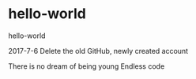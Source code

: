 # hello-world
hello-world

2017-7-6
Delete the old GitHub, newly created account

There is no dream of being young
Endless code
